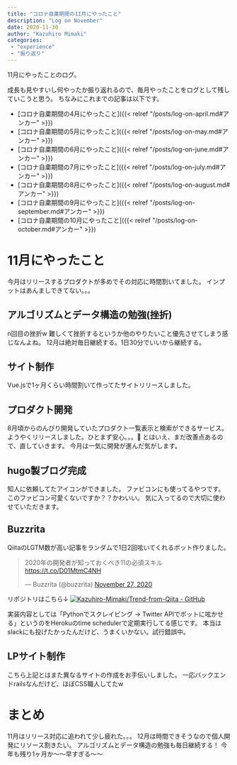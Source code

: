 ```yaml
---
title: "コロナ自粛期間の11月にやったこと"
description: "Log on November"
date: 2020-11-30
author: "Kazuhiro Mimaki"
categories:
 - "experience"
 - "振り返り"
---
```


11月にやったことのログ。
<!--more-->
成長も見やすいし何やったか振り返れるので、毎月やったことをログとして残していこうと思う。
ちなみにこれまでの記事は以下です。
- [コロナ自粛期間の4月にやったこと]({{< relref "/posts/log-on-april.md#アンカー" >}})
- [コロナ自粛期間の5月にやったこと]({{< relref "/posts/log-on-may.md#アンカー" >}})
- [コロナ自粛期間の6月にやったこと]({{< relref "/posts/log-on-june.md#アンカー" >}})
- [コロナ自粛期間の7月にやったこと]({{< relref "/posts/log-on-july.md#アンカー" >}})
- [コロナ自粛期間の8月にやったこと]({{< relref "/posts/log-on-august.md#アンカー" >}})
- [コロナ自粛期間の9月にやったこと]({{< relref "/posts/log-on-september.md#アンカー" >}})
- [コロナ自粛期間の10月にやったこと]({{< relref "/posts/log-on-october.md#アンカー" >}})

# 11月にやったこと
今月はリリースするプロダクトが多めでその対応に時間割いてました。
インプットはあんましできてない。。。

## アルゴリズムとデータ構造の勉強(挫折)
n回目の挫折w
難しくて挫折するというか他のやりたいこと優先させてしまう感じなんよね。
12月は絶対毎日継続する。1日30分でいいから継続する。

## サイト制作
Vue.jsで1ヶ月くらい時間割いて作ってたサイトリリースしました。

## プロダクト開発
8月頃からのんびり開発していたプロダクト一覧表示と検索ができるサービス。
ようやくリリースしました。ひとまず安心。。。:pray:
とはいえ、まだ改善点あるので、直していきます。
今月は一気に開発が進んだ気がします。

## hugo製ブログ完成
知人に依頼してたアイコンができました。
ファビコンにも使ってるやつです。
このファビコン可愛くないですか？？かわいい。
気に入ってるので大切に使わせていただきます。

## Buzzrita
QiitaのLGTM数が高い記事をランダムで1日2回呟いてくれるボット作りました。
<blockquote class="twitter-tweet"><p lang="ja" dir="ltr">2020年の開発者が知っておくべき11の必須スキル<a href="https://t.co/D01MtmC4NH">https://t.co/D01MtmC4NH</a></p>&mdash; Buzzrita (@buzzrita) <a href="https://twitter.com/buzzrita/status/1332293075813638145?ref_src=twsrc%5Etfw">November 27, 2020</a></blockquote> <script async src="https://platform.twitter.com/widgets.js" charset="utf-8"></script>

リポジトリはこちら↓
[![Kazuhiro-Mimaki/Trend-from-Qiita - GitHub](https://gh-card.dev/repos/Kazuhiro-Mimaki/Trend-from-Qiita.svg)](https://github.com/Kazuhiro-Mimaki/Trend-from-Qiita)

実装内容としては「Pythonでスクレイピング -> Twitter APIでボットに呟かせる」というのをHerokuのtime schedulerで定期実行してる感じです。
本当はslackにも投げたかったんだけど、うまくいかない。試行錯誤中。

## LPサイト制作
こちら上記とはまた異なるサイトの作成をお手伝いしました。
一応バックエンドrailsなんだけど、ほぼCSS職人してたw

# まとめ
11月はリリース対応に追われて少し疲れた。。。
12月は時間できそうなので個人開発にリソース割きたい。
アルゴリズムとデータ構造の勉強も毎日継続する！
今年も残り1ヶ月か〜〜早すぎる〜〜